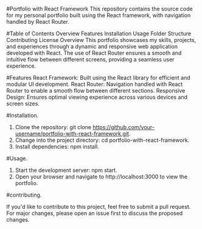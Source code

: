 #Portfolio with React Framework
This repository contains the source code for my personal portfolio built using the React framework, with navigation handled by React Router.

#Table of Contents
Overview
Features
Installation
Usage
Folder Structure
Contributing
License
Overview
This portfolio showcases my skills, projects, and experiences through a dynamic and responsive web application developed with React. The use of React Router ensures a smooth and intuitive flow between different screens, providing a seamless user experience.

#Features
React Framework: Built using the React library for efficient and modular UI development.
React Router: Navigation handled with React Router to enable a smooth flow between different sections.
Responsive Design: Ensures optimal viewing experience across various devices and screen sizes.

#Installation.

1. Clone the repository: git clone https://github.com/your-username/portfolio-with-react-framework.git.
2. Change into the project directory: cd portfolio-with-react-framework.
3. Install dependencies: npm install.

#Usage.

1. Start the development server: npm start.
2. Open your browser and navigate to http://localhost:3000 to view the portfolio.

#contributing.

If you'd like to contribute to this project, feel free to submit a pull request. For major changes, please open an issue first to discuss the proposed changes.


